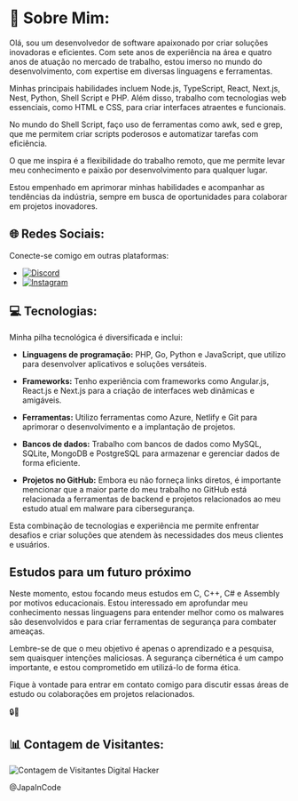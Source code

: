 # 💼 Sobre Mim:

Olá, sou um desenvolvedor de software apaixonado por criar soluções inovadoras e eficientes. Com sete anos de experiência na área e quatro anos de atuação no mercado de trabalho, estou imerso no mundo do desenvolvimento, com expertise em diversas linguagens e ferramentas.

Minhas principais habilidades incluem Node.js, TypeScript, React, Next.js, Nest, Python, Shell Script e PHP. Além disso, trabalho com tecnologias web essenciais, como HTML e CSS, para criar interfaces atraentes e funcionais.

No mundo do Shell Script, faço uso de ferramentas como awk, sed e grep, que me permitem criar scripts poderosos e automatizar tarefas com eficiência.

O que me inspira é a flexibilidade do trabalho remoto, que me permite levar meu conhecimento e paixão por desenvolvimento para qualquer lugar.

Estou empenhado em aprimorar minhas habilidades e acompanhar as tendências da indústria, sempre em busca de oportunidades para colaborar em projetos inovadores.

## 🌐 Redes Sociais:

Conecte-se comigo em outras plataformas:

- [![Discord](https://img.shields.io/badge/Discord-%237289DA.svg?logo=discord&logoColor=white)](htttps://discord.gg/'japoneslofy)
- [![Instagram](https://img.shields.io/badge/Instagram-%23E4405F.svg?logo=Instagram&logoColor=white)](https://instagram.com/@japaskt666)

## 💻 Tecnologias:

Minha pilha tecnológica é diversificada e inclui:

- **Linguagens de programação:** PHP, Go, Python e JavaScript, que utilizo para desenvolver aplicativos e soluções versáteis.

- **Frameworks:** Tenho experiência com frameworks como Angular.js, React.js e Next.js para a criação de interfaces web dinâmicas e amigáveis.

- **Ferramentas:** Utilizo ferramentas como Azure, Netlify e Git para aprimorar o desenvolvimento e a implantação de projetos.

- **Bancos de dados:** Trabalho com bancos de dados como MySQL, SQLite, MongoDB e PostgreSQL para armazenar e gerenciar dados de forma eficiente.

- **Projetos no GitHub:** Embora eu não forneça links diretos, é importante mencionar que a maior parte do meu trabalho no GitHub está relacionada a ferramentas de backend e projetos relacionados ao meu estudo atual em malware para cibersegurança.

Esta combinação de tecnologias e experiência me permite enfrentar desafios e criar soluções que atendem às necessidades dos meus clientes e usuários.

## Estudos para um futuro próximo

Neste momento, estou focando meus estudos em C, C++, C# e Assembly por motivos educacionais. Estou interessado em aprofundar meu conhecimento nessas linguagens para entender melhor como os malwares são desenvolvidos e para criar ferramentas de segurança para combater ameaças. 

Lembre-se de que o meu objetivo é apenas o aprendizado e a pesquisa, sem quaisquer intenções maliciosas. A segurança cibernética é um campo importante, e estou comprometido em utilizá-lo de forma ética.

Fique à vontade para entrar em contato comigo para discutir essas áreas de estudo ou colaborações em projetos relacionados.

🔒👾

## 📊 Contagem de Visitantes:

![Contagem de Visitantes Digital Hacker](https://visitor-badge.glitch.me/badge?page_id=your-username.your-repo-name&style=digital&color=008000&background=000000&labelColor=00FF00)


@JapaInCode
